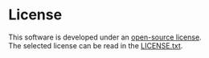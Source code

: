 # License

This software is developed under an [open-source license](https://en.wikipedia.org/wiki/Open-source_license). <br>
The selected license can be read in the [LICENSE.txt](https://github.com/rl-institut/super-repo/blob/production/LICENSE.txt).

